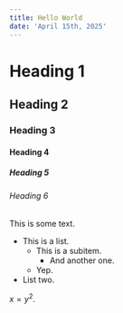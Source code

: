 ```yaml
---
title: Hello World
date: 'April 15th, 2025'
---
```


# Heading 1
## Heading 2
### Heading 3
#### Heading 4
##### Heading 5
###### Heading 6

This is some text.

- This is a list.
    - This is a subitem.
        - And another one.
    - Yep.
- List two.

$x=y^2$.